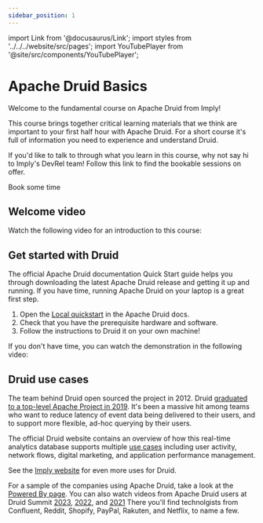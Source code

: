```yaml
---
sidebar_position: 1
---
```

import Link from '@docusaurus/Link';
import styles from '../../../website/src/pages';
import YouTubePlayer from '@site/src/components/YouTubePlayer';

# Apache Druid Basics

Welcome to the fundamental course on Apache Druid from Imply!

This course brings together critical learning materials that we think are important to your first half hour with Apache Druid.
For a short course it's full of information you need to experience and understand Druid.

If you'd like to talk to through what you learn in this course, why not say hi to Imply's DevRel team! Follow this link to find the bookable sessions on offer.

<div className={styles.buttons}>
          <Link
            className="button button--secondary button--lg"
            to="https://calendly.com/druidcommunity">
            Book some time
          </Link>
        </div>

## Welcome video

Watch the following video for an introduction to this course:

<!--TBD UPDATE FINAL VIDEO-->
<!-- YouTubePlayer videoId="h7U_CsDTNBw" /-->

## Get started with Druid

The official Apache Druid documentation Quick Start guide helps you through downloading the latest Apache Druid release and getting it up and running.
If you have time, running Apache Druid on your laptop is a great first step.

1. Open the [Local quickstart](https://druid.apache.org/docs/latest/tutorials/) in the Apache Druid docs.
2. Check that you have the prerequisite hardware and software.
3. Follow the instructions to Druid it on your own machine!

If you don't have time, you can watch the demonstration in the following video:

<!--TBD UPDATE FINAL VIDEO-->
<!-- YouTubePlayer videoId="h7U_CsDTNBw" /-->

## Druid use cases

The team behind Druid open sourced  the project in 2012.
Druid [graduated to a top-level Apache Project in 2019](https://lists.apache.org/thread/16b4h20gpo2m14mjgb4hz4563glwzs7c).
It's been a massive hit among teams who want to reduce latency of event data being delivered to their users, and to support more flexible, ad-hoc querying by their users.

The official Druid website contains an overview of how this real-time analytics database supports multiple [use cases](https://druid.apache.org/use-cases/) including user activity, network flows, digital marketing, and application performance management.

<!-- TBD Feel like we should do a deeper link than imply.io here -->
See the [Imply website](https://imply.io/) for even more uses for Druid.

For a sample of the companies using Apache Druid, take a look at the [Powered By page](https://druid.apache.org/druid-powered/).
You can also watch videos from Apache Druid users at Druid Summit [2023](https://www.youtube.com/playlist?list=PLDZysOZKycN4UZTJ8B3xQXdpqdmK8iiC5), [2022](https://www.youtube.com/playlist?list=PLDZysOZKycN6Bhp8sfenweb0qtRQELbDx), and [2021](https://www.youtube.com/playlist?list=PLDZysOZKycN4FuohgyYNEuI_Azt2ySIE_)
There you'll find technolgists from Confluent, Reddit, Shopify, PayPal, Rakuten, and Netflix, to name a few.





